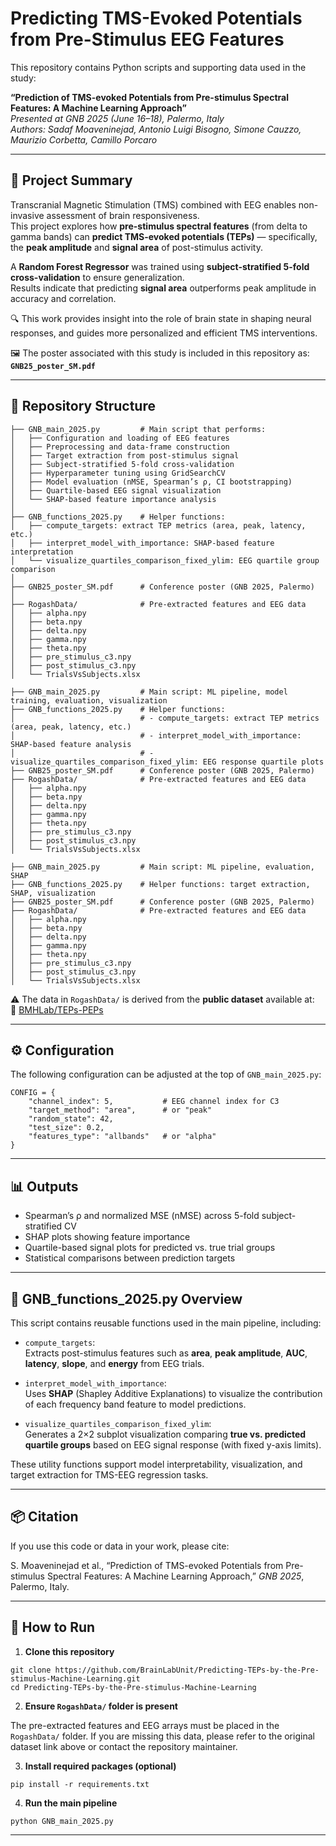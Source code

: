 # Predicting TMS-Evoked Potentials from Pre-Stimulus EEG Features

This repository contains Python scripts and supporting data used in the study:

**“Prediction of TMS-evoked Potentials from Pre-stimulus Spectral Features: A Machine Learning Approach”**  
*Presented at GNB 2025 (June 16–18), Palermo, Italy*  
*Authors: Sadaf Moaveninejad, Antonio Luigi Bisogno, Simone Cauzzo, Maurizio Corbetta, Camillo Porcaro*

---

## 📘 Project Summary

Transcranial Magnetic Stimulation (TMS) combined with EEG enables non-invasive assessment of brain responsiveness.  
This project explores how **pre-stimulus spectral features** (from delta to gamma bands) can **predict TMS-evoked potentials (TEPs)** — specifically, the **peak amplitude** and **signal area** of post-stimulus activity.

A **Random Forest Regressor** was trained using **subject-stratified 5-fold cross-validation** to ensure generalization.  
Results indicate that predicting **signal area** outperforms peak amplitude in accuracy and correlation.

🔍 This work provides insight into the role of brain state in shaping neural responses, and guides more personalized and efficient TMS interventions.

🖼️ The poster associated with this study is included in this repository as:
**`GNB25_poster_SM.pdf`**

---

## 📂 Repository Structure

```
├── GNB_main_2025.py         # Main script that performs:
│   ├── Configuration and loading of EEG features
│   ├── Preprocessing and data-frame construction
│   ├── Target extraction from post-stimulus signal
│   ├── Subject-stratified 5-fold cross-validation
│   ├── Hyperparameter tuning using GridSearchCV
│   ├── Model evaluation (nMSE, Spearman’s ρ, CI bootstrapping)
│   ├── Quartile-based EEG signal visualization
│   └── SHAP-based feature importance analysis
│
├── GNB_functions_2025.py    # Helper functions:
│   ├── compute_targets: extract TEP metrics (area, peak, latency, etc.)
│   ├── interpret_model_with_importance: SHAP-based feature interpretation
│   └── visualize_quartiles_comparison_fixed_ylim: EEG quartile group comparison
│
├── GNB25_poster_SM.pdf      # Conference poster (GNB 2025, Palermo)
│
├── RogashData/              # Pre-extracted features and EEG data
│   ├── alpha.npy
│   ├── beta.npy
│   ├── delta.npy
│   ├── gamma.npy
│   ├── theta.npy
│   ├── pre_stimulus_c3.npy
│   ├── post_stimulus_c3.npy
│   └── TrialsVsSubjects.xlsx
```


```
├── GNB_main_2025.py         # Main script: ML pipeline, model training, evaluation, visualization
├── GNB_functions_2025.py    # Helper functions:
│                            # - compute_targets: extract TEP metrics (area, peak, latency, etc.)
│                            # - interpret_model_with_importance: SHAP-based feature analysis
│                            # - visualize_quartiles_comparison_fixed_ylim: EEG response quartile plots
├── GNB25_poster_SM.pdf      # Conference poster (GNB 2025, Palermo)
├── RogashData/              # Pre-extracted features and EEG data
│   ├── alpha.npy
│   ├── beta.npy
│   ├── delta.npy
│   ├── gamma.npy
│   ├── theta.npy
│   ├── pre_stimulus_c3.npy
│   ├── post_stimulus_c3.npy
│   └── TrialsVsSubjects.xlsx
```


```
├── GNB_main_2025.py         # Main script: ML pipeline, evaluation, SHAP
├── GNB_functions_2025.py    # Helper functions: target extraction, SHAP, visualization
├── GNB25_poster_SM.pdf      # Conference poster (GNB 2025, Palermo)
├── RogashData/              # Pre-extracted features and EEG data
│   ├── alpha.npy
│   ├── beta.npy
│   ├── delta.npy
│   ├── gamma.npy
│   ├── theta.npy
│   ├── pre_stimulus_c3.npy
│   ├── post_stimulus_c3.npy
│   └── TrialsVsSubjects.xlsx
```

⚠️ The data in `RogashData/` is derived from the **public dataset** available at:  
🔗 [BMHLab/TEPs-PEPs](https://github.com/BMHLab/TEPs-PEPs)

---

## ⚙️ Configuration

The following configuration can be adjusted at the top of `GNB_main_2025.py`:

```
CONFIG = {
    "channel_index": 5,           # EEG channel index for C3
    "target_method": "area",      # or "peak"
    "random_state": 42,
    "test_size": 0.2,
    "features_type": "allbands"   # or "alpha"
}
```

---

## 📊 Outputs

- Spearman’s ρ and normalized MSE (nMSE) across 5-fold subject-stratified CV  
- SHAP plots showing feature importance  
- Quartile-based signal plots for predicted vs. true trial groups  
- Statistical comparisons between prediction targets

---

## 🧩 GNB_functions_2025.py Overview

This script contains reusable functions used in the main pipeline, including:

- `compute_targets`:  
  Extracts post-stimulus features such as **area**, **peak amplitude**, **AUC**, **latency**, **slope**, and **energy** from EEG trials.

- `interpret_model_with_importance`:  
  Uses **SHAP** (Shapley Additive Explanations) to visualize the contribution of each frequency band feature to model predictions.

- `visualize_quartiles_comparison_fixed_ylim`:  
  Generates a 2×2 subplot visualization comparing **true vs. predicted quartile groups** based on EEG signal response (with fixed y-axis limits).

These utility functions support model interpretability, visualization, and target extraction for TMS-EEG regression tasks.

---

## 📦 Citation

If you use this code or data in your work, please cite:

S. Moaveninejad et al., “Prediction of TMS-evoked Potentials from Pre-stimulus Spectral Features: A Machine Learning Approach,” *GNB 2025*, Palermo, Italy.

---

## 🚀 How to Run

1. **Clone this repository**

```
git clone https://github.com/BrainLabUnit/Predicting-TEPs-by-the-Pre-stimulus-Machine-Learning.git
cd Predicting-TEPs-by-the-Pre-stimulus-Machine-Learning
```

2. **Ensure `RogashData/` folder is present**

The pre-extracted features and EEG arrays must be placed in the `RogashData/` folder. If you are missing this data, please refer to the original dataset link above or contact the repository maintainer.

3. **Install required packages (optional)**

```
pip install -r requirements.txt
```

4. **Run the main pipeline**

```
python GNB_main_2025.py
```

---
